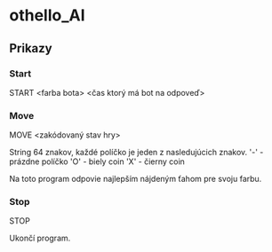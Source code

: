 # othello_AI

## Prikazy

### Start
START \<farba bota> <čas ktorý má bot na odpoveď>

### Move
MOVE <zakódovaný stav hry>

String 64 znakov, každé políčko je jeden z nasledujúcich znakov.
'-' - prázdne políčko
'O' - biely coin
'X' - čierny coin

Na toto program odpovie najlepším nájdeným ťahom pre svoju farbu.

### Stop
STOP

Ukončí program.
